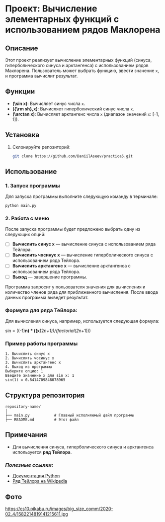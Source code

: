 # Проект: Вычисление элементарных функций с использованием рядов Маклорена

## Описание
Этот проект реализует вычисление элементарных функций (синуса, гиперболического синуса и арктангенса) с использованием рядов Маклорена. Пользователь может выбрать функцию, ввести значение `x`, и программа вычислит результат.

## Функции
- **\(\sin x\)**: Вычисляет синус числа `x`.
- **\({\rm sh}\,x\)**: Вычисляет гиперболический синус числа `x`.
- **\(\arctan x\)**: Вычисляет арктангенс числа `x` (диапазон значений `x`: [-1, 1]).

## Установка
1. Склонируйте репозиторий:
   ```bash
   git clone https://github.com/DaniilAseev/practica5.git

## Использование

### 1. Запуск программы

Для запуска программы выполните следующую команду в терминале:

```bash
python main.py
```

### 2. Работа с меню

После запуска программы будет предложено выбрать одну из следующих опций:

- [ ] **Вычислить синус x** — вычисление синуса с использованием ряда Тейлора.
- [ ] **Вычислить чосинус x** — вычисление гиперболического синуса с использованием ряда Тейлора.
- [ ] **Вычислить арктангенс x** — вычисление арктангенса с использованием ряда Тейлора.
- [ ] **Выход** — завершение программы.

Программа запросит у пользователя значения для вычисления и количество членов ряда для приближенного вычисления. После ввода данных программа выведет результат.

### Формула для ряда Тейлора:

Для вычисления синуса, например, используется следующая формула:

sin = ((-1)**n) * ((x**(2*n+1))/(factorial(2*n+1)))

### Пример работы программы

```text
1. Вычислить синус x
2. Вычислить чосинус x
3. Вычислить арктангенс x
4. Выход из программы
Выберите опцию: 1
Введите значение x для sin x: 1
sin(1) = 0.8414709848078965
```

## Структура репозитория

```
repository-name/
│
├── main.py           # Главный исполняемый файл программы
├── README.md         # Этот файл
```

## Примечания

- Для вычисления синуса, гиперболического синуса и арктангенса используется **ряд Тейлора**.

### *Полезные ссылки:*

- [Документация Python](https://docs.python.org/3/)
- [Ряд Тейлора на Wikipedia](https://ru.wikipedia.org/wiki/Ряд_Тейлора)

## Фото

https://cs10.pikabu.ru/images/big_size_comm/2020-02_4/1582214819141215611.jpg
